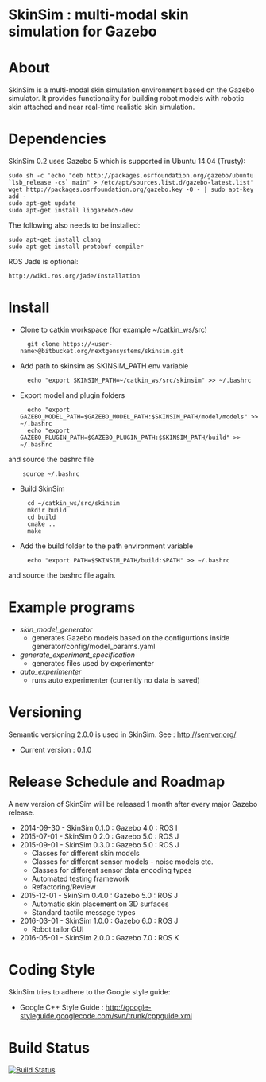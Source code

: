 # SkinSim : multi-modal skin simulation for Gazebo

# About
SkinSim is a multi-modal skin simulation environment based on the Gazebo simulator. It provides functionality for building robot models with robotic skin attached and near real-time realistic skin simulation.

# Dependencies
SkinSim 0.2 uses Gazebo 5 which is supported in Ubuntu 14.04 (Trusty): 
```
sudo sh -c 'echo "deb http://packages.osrfoundation.org/gazebo/ubuntu `lsb_release -cs` main" > /etc/apt/sources.list.d/gazebo-latest.list'
wget http://packages.osrfoundation.org/gazebo.key -O - | sudo apt-key add -
sudo apt-get update
sudo apt-get install libgazebo5-dev
```
The following also needs to be installed:
```
sudo apt-get install clang  
sudo apt-get install protobuf-compiler
```
ROS Jade is optional:
```
http://wiki.ros.org/jade/Installation
```
# Install
- Clone to catkin workspace (for example ~/catkin_ws/src)  

		git clone https://<user-name>@bitbucket.org/nextgensystems/skinsim.git


- Add path to skinsim as SKINSIM_PATH env variable

		echo "export SKINSIM_PATH=~/catkin_ws/src/skinsim" >> ~/.bashrc


- Export model and plugin folders

		echo "export GAZEBO_MODEL_PATH=$GAZEBO_MODEL_PATH:$SKINSIM_PATH/model/models" >> ~/.bashrc
		echo "export GAZEBO_PLUGIN_PATH=$GAZEBO_PLUGIN_PATH:$SKINSIM_PATH/build" >> ~/.bashrc
and source the bashrc file

		source ~/.bashrc


- Build SkinSim

		cd ~/catkin_ws/src/skinsim
		mkdir build
		cd build
		cmake ..
		make

- Add the build folder to the path environment variable

		echo "export PATH=$SKINSIM_PATH/build:$PATH" >> ~/.bashrc
and source the bashrc file again.


# Example programs

- *skin_model_generator*
    - generates Gazebo models based on the configurtions inside generator/config/model_params.yaml 
- *generate_experiment_specification*
    - generates files used by experimenter
- *auto_experimenter*
    - runs auto experimenter (currently no data is saved) 

# Versioning
Semantic versioning 2.0.0 is used in SkinSim. See : http://semver.org/

- Current version : 0.1.0

# Release Schedule and Roadmap
A new version of SkinSim will be released 1 month after every major Gazebo release.

- 2014-09-30 - SkinSim 0.1.0 : Gazebo 4.0 : ROS I
- 2015-07-01 - SkinSim 0.2.0 : Gazebo 5.0 : ROS J
- 2015-09-01 - SkinSim 0.3.0 : Gazebo 5.0 : ROS J
    - Classes for different skin models
    - Classes for different sensor models - noise models etc.
    - Classes for different sensor data encoding types
    - Automated testing framework
    - Refactoring/Review
- 2015-12-01 - SkinSim 0.4.0 : Gazebo 5.0 : ROS J
    - Automatic skin placement on 3D surfaces
    - Standard tactile message types
- 2016-03-01 - SkinSim 1.0.0 : Gazebo 6.0 : ROS J
    - Robot tailor GUI
- 2016-05-01 - SkinSim 2.0.0 : Gazebo 7.0 : ROS K

# Coding Style

SkinSim tries to adhere to the Google style guide:

- Google C++ Style Guide : http://google-styleguide.googlecode.com/svn/trunk/cppguide.xml

# Build Status

[![Build Status](https://drone.io/bitbucket.org/nextgensystems/skinsim/status.png)](https://drone.io/bitbucket.org/nextgensystems/skinsim/latest)